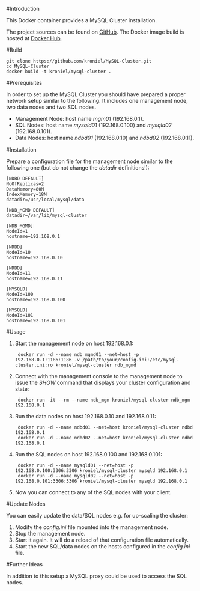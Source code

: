 #Introduction

This Docker container provides a MySQL Cluster installation.

The project sources can be found on [GitHub](https://github.com/g17/MySQL-Cluster). The Docker image build is hosted at [Docker Hub](https://registry.hub.docker.com/u/h3nrik/mysql-cluster/).


#Build

    git clone https://github.com/kroniel/MySQL-Cluster.git
    cd MySQL-Cluster
    docker build -t kroniel/mysql-cluster .


#Prerequisites

In order to set up the MySQL Cluster you should have prepared a proper network setup similar to the following. It includes one management node, two data nodes and two SQL nodes.

* Management Node: host name _mgm01_ (192.168.0.1).
* SQL Nodes: host name _mysqld01_ (192.168.0.100) and _mysqld02_ (192.168.0.101).
* Data Nodes: host name _ndbd01_ (192.168.0.10) and _ndbd02_ (192.168.0.11).

#Installation

Prepare a configuration file for the management node similar to the following one (but do not change the _datadir_ definitions!):

    [NDBD DEFAULT]
    NoOfReplicas=2
    DataMemory=80M
    IndexMemory=18M
    datadir=/usr/local/mysql/data

    [NDB_MGMD DEFAULT]
    datadir=/var/lib/mysql-cluster

    [NDB_MGMD]
    NodeId=1
    hostname=192.168.0.1

    [NDBD]
    NodeId=10
    hostname=192.168.0.10

    [NDBD]
    NodeId=11
    hostname=192.168.0.11

    [MYSQLD]
    NodeId=100
    hostname=192.168.0.100

    [MYSQLD]
    NodeId=101
    hostname=192.168.0.101



#Usage

1. Start the management node on host 192.168.0.1:

        docker run -d --name ndb_mgmd01 --net=host -p 192.168.0.1:1186:1186 -v /path/to/your/config.ini:/etc/mysql-cluster.ini:ro kroniel/mysql-cluster ndb_mgmd


2. Connect with the management console to the management node to issue the _SHOW_ command that displays your cluster configuration and state:

        docker run -it --rm --name ndb_mgm kroniel/mysql-cluster ndb_mgm 192.168.0.1

3. Run the data nodes on host 192.168.0.10 and 192.168.0.11:

        docker run -d --name ndbd01 --net=host kroniel/mysql-cluster ndbd 192.168.0.1
        docker run -d --name ndbd02 --net=host kroniel/mysql-cluster ndbd 192.168.0.1


4. Run the SQL nodes on host 192.168.0.100 and 192.168.0.101:

        docker run -d --name mysqld01 --net=host -p 192.168.0.100:3306:3306 kroniel/mysql-cluster mysqld 192.168.0.1
        docker run -d --name mysqld02 --net=host -p 192.168.0.101:3306:3306 kroniel/mysql-cluster mysqld 192.168.0.1

5. Now you can connect to any of the SQL nodes with your client.


#Update Nodes

You can easily update the data/SQL nodes e.g. for up-scaling the cluster:

1. Modify the _config.ini_ file mounted into the management node.
2. Stop the management node.
3. Start it again. It will do a reload of that configuration file automatically.
4. Start the new SQL/data nodes on the hosts configured in the _config.ini_ file.

#Further Ideas

In addition to this setup a MySQL proxy could be used to access the SQL nodes.

